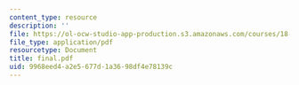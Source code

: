 ```yaml
---
content_type: resource
description: ''
file: https://ol-ocw-studio-app-production.s3.amazonaws.com/courses/18-303-linear-partial-differential-equations-fall-2006/9968eed4a2e5677d1a3698df4e78139c_final.pdf
file_type: application/pdf
resourcetype: Document
title: final.pdf
uid: 9968eed4-a2e5-677d-1a36-98df4e78139c
---
```

